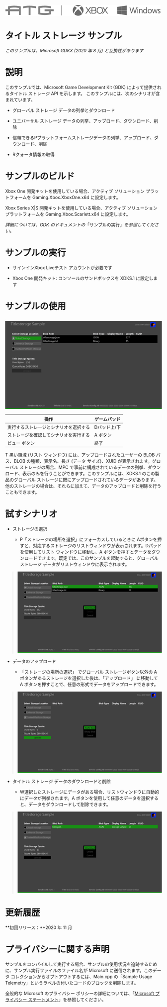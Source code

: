   ![](./media/image1.png)

#   タイトル ストレージ サンプル

*このサンプルは、Microsoft GDKX (2020 年 8 月) と互換性があります*

# 説明

このサンプルでは、Microsoft Game Development Kit (GDK)
によって提供されるタイトル ストレージ API を示します。
このサンプルには、次のシナリオが含まれています。

-   グローバル ストレージ データの列挙とダウンロード

-   ユニバーサル ストレージ
    データの列挙、アップロード、ダウンロード、削除

-   信頼できるPプラットフォームストレージデータの列挙、アップロード、ダウンロード、削除

-   Rクォータ情報の取得

# サンプルのビルド

Xbox One 開発キットを使用している場合、アクティブ ソリューション
プラットフォームを Gaming.Xbox.XboxOne.x64 に設定します。

Xbox Series X|S 開発キットを使用している場合、アクティブ ソリューション
プラットフォームを Gaming.Xbox.Scarlett.x64 に設定します。

*詳細については、GDK
のドキュメントの*「サンプルの実行」*を参照してください。*

# サンプルの実行

-   サインインXbox Liveテスト アカウントが必要です

-   Xbox One 開発キット: コンソールのサンドボックスを XDKS.1
    に設定します

# サンプルの使用

## 

![](./media/image3.png)

| 操作                                   |  ゲームパッド                |
|----------------------------------------|-----------------------------|
| 実行するストレージとシナリオを選択する |  Dパッド上/下                |
| ストレージを確認してシナリオを実行する |  A ボタン                    |
| ビュー ボタン                          |  終了                        |

T 黒い領域 (リスト ウィンドウ) には、アップロードされたユーザーの BLOB
パス、BLOB の種類、表示名、長さ (データ サイズ)、XUID
が表示されます。グローバル ストレージの場合、MPC
で事前に構成されているデータの列挙、ダウンロード、表示のみを行うことができます。このサンプルには、XDKS.1
のこの製品のグローバル
ストレージに既にアップロードされているデータがあります。他のストレージの場合は、それらに加えて、データのアップロードと削除を行うこともできます。

# 試すシナリオ

-   ストレージの選択

    -   P「ストレージの場所を選択」にフォーカスしているときに
        Aボタンを押すと、対応するストレージのリストウィンドウが表示されます。Dパッドを使用してリスト
        ウィンドウに移動し、A
        ボタンを押すとデータをダウンロードできます。既定では、このサンプルを起動すると、グローバル
        ストレージ データがリストウィンドウに表示されます。

> ![](./media/image4.png)

-   データのアップロード

    -   「ストレージの場所の選択」 でグローバル ストレージボタン以外の A
        ボタンがあるストレージを選択した後は、「アップロード」
        に移動して A
        ボタンを押すことで、任意の形式でデータをアップロードできます。

> ![](./media/image5.png)

-   タイトル ストレージ データのダウンロードと削除

    -   W選択したストレージにデータがある場合、リストウィンドウに自動的にデータが列挙されます。A
        ボタンを使用して任意のデータを選択すると、データをダウンロードして削除できます。

> ![](./media/image6.png)

# 更新履歴

**初回リリース：**2020 年 11 月

# プライバシーに関する声明

サンプルをコンパイルして実行する場合、サンプルの使用状況を追跡するために、サンプル実行ファイルのファイル名が
Microsoft に送信されます。このデータ
コレクションからオプトアウトするには、Main.cpp の「Sample Usage
Telemetry」というラベルの付いたコードのブロックを削除します。

全般的な Microsoft のプライバシー ポリシーの詳細については、「[Microsoft
プライバシー
ステートメント](https://privacy.microsoft.com/en-us/privacystatement/)」を参照してください。
